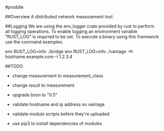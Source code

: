 #proddle

##Overview
A distributed network measurement tool.

##Logging
We are using the env_logger crate provided by rust to perform
all logging operations. To enable logging an environment
variable "RUST_LOG" is requried to be set. To execute a
binary using this framework use the command examples.

env RUST_LOG=info ./bridge
env RUST_LOG=info ./vantage -H hostname.example.com -I 1.2.3.4

##TODO
- change measurement to measurement_class
- change result to measurement
- upgrade bson to "0.5"

- validate hostname and ip address on vantage
- validate module scripts before they're uploaded
- use pip3 to install dependencies of modules
